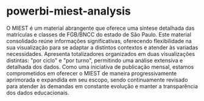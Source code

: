 # powerbi-miest-analysis

O MIEST é um material abrangente que oferece uma síntese detalhada das matrículas e classes de FGB/BNCC do estado de São Paulo. Este material consolidado reúne informações significativas, oferecendo flexibilidade na sua visualização para se adaptar a distintos contextos e atender às variadas necessidades. Apresenta totalizadores organizados em duas visualizações distintas: "por ciclo" e "por turno", permitindo uma análise extensiva e detalhada dos dados. Como uma iniciativa de publicação mensal, estamos comprometidos em oferecer o MIEST de maneira progressivamente aprimorada e expandida em seu escopo, sendo continuamente revisado para atender às demandas em constante evolução e manter a transparência dos dados educacionais.
